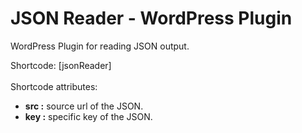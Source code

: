 # JSON Reader - WordPress Plugin
WordPress Plugin for reading JSON output.

Shortcode: [jsonReader] <br /> <br />
Shortcode attributes:
<ul>
  <li><strong>src :</strong> source url of the JSON.</li>
  <li><strong>key :</strong> specific key of the JSON.</li>
</ul>
